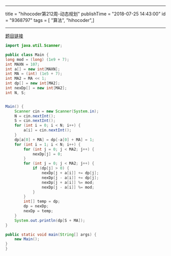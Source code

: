 ------------------
title = "hihocoder第212周-动态规划"
publishTime = "2018-07-25 14:43:00"
id = "9368797"
tags = [ "算法", "hihocoder",]

--------------

[题目链接](http://hihocoder.com/contest/hiho212/problems)
```java
import java.util.Scanner;

public class Main {
long mod = (long) (1e9 + 7);
int MAXN = 107;
int a[] = new int[MAXN];
int MA = (int) (1e5 + 7);
int MA2 = MA << 1;
int dp[] = new int[MA2];
int nexDp[] = new int[MA2];
int N, S;


Main() {
    Scanner cin = new Scanner(System.in);
    N = cin.nextInt();
    S = cin.nextInt();
    for (int i = 0; i < N; i++) {
        a[i] = cin.nextInt();
    }
    dp[a[0] + MA] = dp[-a[0] + MA] = 1;
    for (int i = 1; i < N; i++) {
        for (int j = 0; j < MA2; j++) {
            nexDp[j] = 0;
        }
        for (int j = 0; j < MA2; j++) {
            if (dp[j] > 0) {
                nexDp[j + a[i]] += dp[j];
                nexDp[j - a[i]] += dp[j];
                nexDp[j + a[i]] %= mod;
                nexDp[j - a[i]] %= mod;
            }
        }
        int[] temp = dp;
        dp = nexDp;
        nexDp = temp;
    }
    System.out.println(dp[S + MA]);
}

public static void main(String[] args) {
    new Main();
}
}

```
        